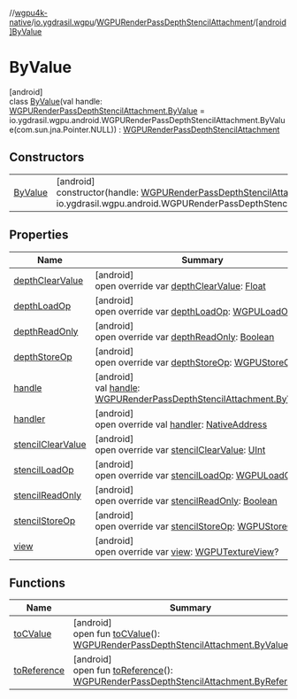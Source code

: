 //[wgpu4k-native](../../../../index.md)/[io.ygdrasil.wgpu](../../index.md)/[WGPURenderPassDepthStencilAttachment](../index.md)/[[android]ByValue](index.md)

# ByValue

[android]\
class [ByValue](index.md)(val handle: [WGPURenderPassDepthStencilAttachment.ByValue](../../../io.ygdrasil.wgpu.android/-w-g-p-u-render-pass-depth-stencil-attachment/-by-value/index.md) = io.ygdrasil.wgpu.android.WGPURenderPassDepthStencilAttachment.ByValue(com.sun.jna.Pointer.NULL)) : [WGPURenderPassDepthStencilAttachment](../index.md)

## Constructors

| | |
|---|---|
| [ByValue](-by-value.md) | [android]<br>constructor(handle: [WGPURenderPassDepthStencilAttachment.ByValue](../../../io.ygdrasil.wgpu.android/-w-g-p-u-render-pass-depth-stencil-attachment/-by-value/index.md) = io.ygdrasil.wgpu.android.WGPURenderPassDepthStencilAttachment.ByValue(com.sun.jna.Pointer.NULL)) |

## Properties

| Name | Summary |
|---|---|
| [depthClearValue](depth-clear-value.md) | [android]<br>open override var [depthClearValue](depth-clear-value.md): [Float](https://kotlinlang.org/api/core/kotlin-stdlib/kotlin/-float/index.html) |
| [depthLoadOp](depth-load-op.md) | [android]<br>open override var [depthLoadOp](depth-load-op.md): [WGPULoadOp](../../-w-g-p-u-load-op/index.md) |
| [depthReadOnly](depth-read-only.md) | [android]<br>open override var [depthReadOnly](depth-read-only.md): [Boolean](https://kotlinlang.org/api/core/kotlin-stdlib/kotlin/-boolean/index.html) |
| [depthStoreOp](depth-store-op.md) | [android]<br>open override var [depthStoreOp](depth-store-op.md): [WGPUStoreOp](../../-w-g-p-u-store-op/index.md) |
| [handle](handle.md) | [android]<br>val [handle](handle.md): [WGPURenderPassDepthStencilAttachment.ByValue](../../../io.ygdrasil.wgpu.android/-w-g-p-u-render-pass-depth-stencil-attachment/-by-value/index.md) |
| [handler](handler.md) | [android]<br>open override val [handler](handler.md): [NativeAddress](../../../ffi/-native-address/index.md) |
| [stencilClearValue](stencil-clear-value.md) | [android]<br>open override var [stencilClearValue](stencil-clear-value.md): [UInt](https://kotlinlang.org/api/core/kotlin-stdlib/kotlin/-u-int/index.html) |
| [stencilLoadOp](stencil-load-op.md) | [android]<br>open override var [stencilLoadOp](stencil-load-op.md): [WGPULoadOp](../../-w-g-p-u-load-op/index.md) |
| [stencilReadOnly](stencil-read-only.md) | [android]<br>open override var [stencilReadOnly](stencil-read-only.md): [Boolean](https://kotlinlang.org/api/core/kotlin-stdlib/kotlin/-boolean/index.html) |
| [stencilStoreOp](stencil-store-op.md) | [android]<br>open override var [stencilStoreOp](stencil-store-op.md): [WGPUStoreOp](../../-w-g-p-u-store-op/index.md) |
| [view](view.md) | [android]<br>open override var [view](view.md): [WGPUTextureView](../../-w-g-p-u-texture-view/index.md)? |

## Functions

| Name | Summary |
|---|---|
| [toCValue](../[android]to-c-value.md) | [android]<br>open fun [toCValue](../[android]to-c-value.md)(): [WGPURenderPassDepthStencilAttachment.ByValue](../../../io.ygdrasil.wgpu.android/-w-g-p-u-render-pass-depth-stencil-attachment/-by-value/index.md) |
| [toReference](../to-reference.md) | [android]<br>open fun [toReference](../to-reference.md)(): [WGPURenderPassDepthStencilAttachment.ByReference](../../../io.ygdrasil.wgpu.android/-w-g-p-u-render-pass-depth-stencil-attachment/-by-reference/index.md) |